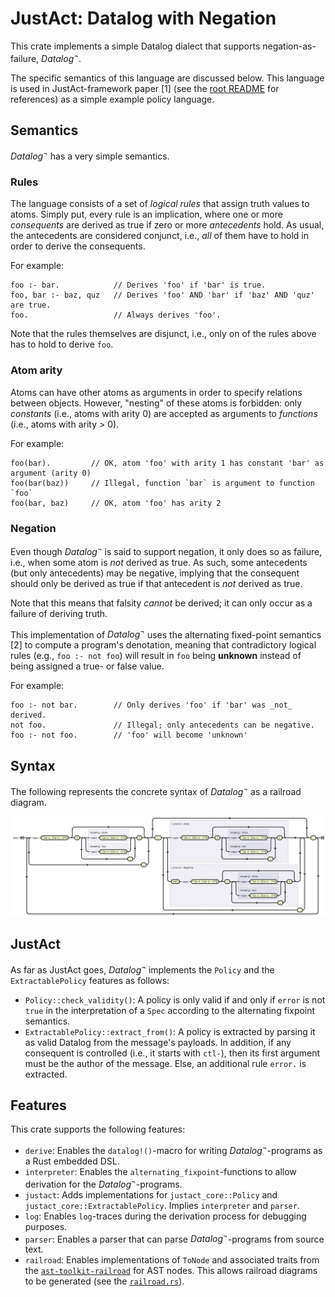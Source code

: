 # JustAct: Datalog with Negation
This crate implements a simple Datalog dialect that supports negation-as-failure, $Datalog^\neg$.

The specific semantics of this language are discussed below. This language is used in JustAct-framework paper [1] (see the [root README](/README.md) for references) as a simple example policy language.


## Semantics
$Datalog^\neg$ has a very simple semantics.

### Rules
The language consists of a set of _logical rules_ that assign truth values to atoms. Simply put, every rule is an implication, where one or more _consequents_ are derived as true if zero or more _antecedents_ hold. As usual, the antecedents are considered conjunct, i.e., _all_ of them have to hold in order to derive the consequents.

For example:
```datalog
foo :- bar.            // Derives 'foo' if 'bar' is true.
foo, bar :- baz, quz   // Derives 'foo' AND 'bar' if 'baz' AND 'quz' are true.
foo.                   // Always derives 'foo'.
```

Note that the rules themselves are disjunct, i.e., only on of the rules above has to hold to derive `foo`.

### Atom arity
Atoms can have other atoms as arguments in order to specify relations between objects. However, "nesting" of these atoms is forbidden: only _constants_ (i.e., atoms with arity 0) are accepted as arguments to _functions_ (i.e., atoms with arity > 0).

For example:
```datalog
foo(bar).         // OK, atom 'foo' with arity 1 has constant 'bar' as argument (arity 0)
foo(bar(baz))     // Illegal, function `bar` is argument to function `foo`
foo(bar, baz)     // OK, atom 'foo' has arity 2
```

### Negation
Even though $Datalog^\neg$ is said to support negation, it only does so as failure, i.e., when some atom is _not_ derived as true. As such, some antecedents (but only antecedents) may be negative, implying that the consequent should only be derived as true if that antecedent is _not_ derived as true.

Note that this means that falsity _cannot_ be derived; it can only occur as a failure of deriving truth.

This implementation of $Datalog^\neg$ uses the alternating fixed-point semantics [2] to compute a program's denotation, meaning that contradictory logical rules (e.g., `foo :- not foo`) will result in `foo` being **unknown** instead of being assigned a true- or false value.

For example:
```datalog
foo :- not bar.        // Only derives 'foo' if 'bar' was _not_ derived.
not foo.               // Illegal; only antecedents can be negative.
foo :- not foo.        // 'foo' will become 'unknown'
```


## Syntax
The following represents the concrete syntax of $Datalog^\neg$ as a railroad diagram.

![The railroad diagram for the $Datalog^\neg$ language.](./examples/railroad.svg)


## JustAct
As far as JustAct goes, $Datalog^\neg$ implements the `Policy` and the `ExtractablePolicy` features as follows:
- `Policy::check_validity()`: A policy is only valid if and only if `error` is not `true` in the interpretation of a `Spec` according to the alternating fixpoint semantics.
- `ExtractablePolicy::extract_from()`: A policy is extracted by parsing it as valid Datalog from the message's payloads. In addition, if any consequent is controlled (i.e., it starts with `ctl-`), then its first argument must be the author of the message. Else, an additional rule `error.` is extracted.


## Features
This crate supports the following features:
- `derive`: Enables the `datalog!()`-macro for writing $Datalog^\neg$-programs as a Rust embedded DSL.
- `interpreter`: Enables the `alternating_fixpoint`-functions to allow derivation for the $Datalog^\neg$-programs.
- `justact`: Adds implementations for `justact_core::Policy` and `justact_core::ExtractablePolicy`. Implies `interpreter` and `parser`.
- `log`: Enables `log`-traces during the derivation process for debugging purposes.
- `parser`: Enables a parser that can parse $Datalog^\neg$-programs from source text.
- `railroad`: Enables implementations of `ToNode` and associated traits from the [`ast-toolkit-railroad`](https://github.com/Lut99/ast-toolkit-rs) for AST nodes. This allows railroad diagrams to be generated (see the [`railroad.rs`](./examples/railroad.rs)).
